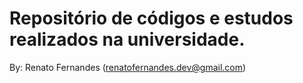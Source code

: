 Repositório de códigos e estudos realizados na universidade. 
=============================================

By: Renato Fernandes (renatofernandes.dev@gmail.com)